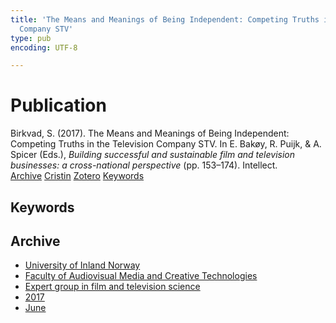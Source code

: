 ```yaml
---
title: 'The Means and Meanings of Being Independent: Competing Truths in the Television
  Company STV'
type: pub
encoding: UTF-8

---
```

<h1>Publication</h1>
<article id="csl-bib-container-I5P9WYJT" class="csl-bib-container">
  <div class="csl-bib-body"> <div class="csl-entry">Birkvad, S. (2017). The Means and Meanings of Being Independent: Competing Truths in the Television Company STV. In E. Bakøy, R. Puijk, &#38; A. Spicer (Eds.), <i>Building successful and sustainable film and television businesses: a cross-national perspective</i> (pp. 153–174). Intellect.</div> </div>
  <div class="csl-bib-buttons">
    <a href="#taxonomy-article-I5P9WYJT" alt="archive" class="csl-bib-button">Archive</a>
    <a href="https://app.cristin.no/results/show.jsf?id=1478965" alt="Cristin" class="csl-bib-button">Cristin</a>
    <a href="http://zotero.org/groups/5881554/items/I5P9WYJT" alt="Zotero" class="csl-bib-button">Zotero</a>
    <a href="#keywords-article-I5P9WYJT" alt="keywords" class="csl-bib-button">Keywords</a>
  </div>
  <div id="csl-bib-meta-container-I5P9WYJT"></div>
</article>
<div id="csl-bib-meta-I5P9WYJT" class="csl-bib-meta">
  <article id="keywords-article-I5P9WYJT" class="keywords-article">
    <h1>Keywords</h1>
    
  </article>
  <article id="taxonomy-article-I5P9WYJT" class="taxonomy-article">
    <h1>Archive</h1>
    <ul>
      <li><a href="{{< params subfolder >}}en/archive/?key=3DCRN523">University of Inland Norway</a></li>
      <li><a href="{{< params subfolder >}}en/archive/?key=8XUDF4FD">Faculty of Audiovisual Media and Creative Technologies</a></li>
      <li><a href="{{< params subfolder >}}en/archive/?key=GP9PM6PG">Expert group in film and television science</a></li>
      <li><a href="{{< params subfolder >}}en/archive/?key=FUSJD299">2017</a></li>
      <li><a href="{{< params subfolder >}}en/archive/?key=G34NANYM">June</a></li>
    </ul>
  </article>
</div>
